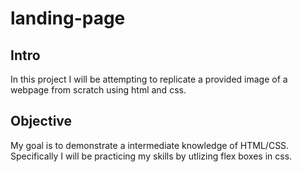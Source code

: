 # landing-page 
## Intro
In this project I will be attempting to replicate a provided image of a webpage from scratch using html and css.
## Objective
My goal is to demonstrate a intermediate knowledge of HTML/CSS. Specifically I will be practicing my skills by utlizing flex boxes in css.